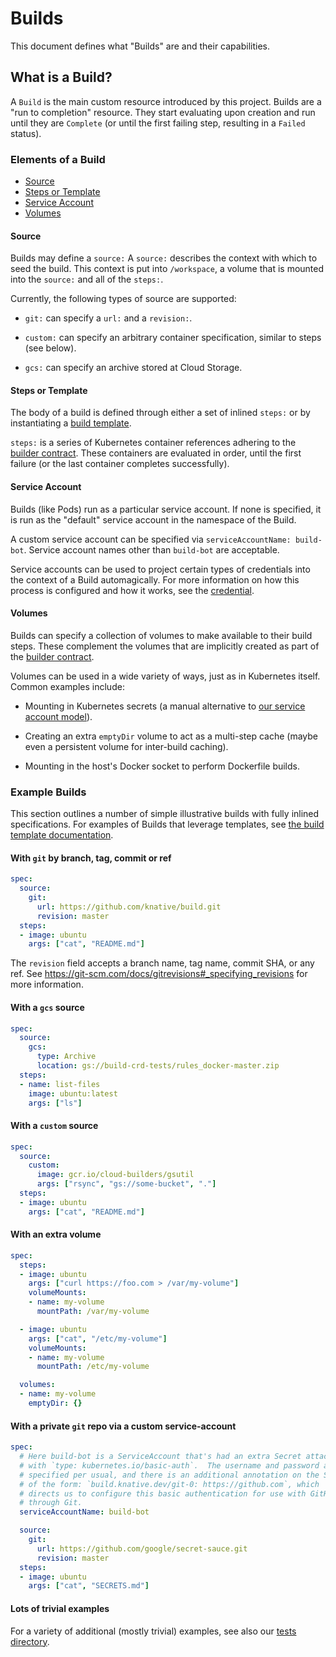 # Builds

This document defines what "Builds" are and their capabilities.


## What is a Build?

A `Build` is the main custom resource introduced by this project.
Builds are a "run to completion" resource. They start evaluating upon
creation and run until they are `Complete` (or until the first failing
step, resulting in a `Failed` status).

### Elements of a Build

* [Source](#source)
* [Steps or Template](#steps-or-template)
* [Service Account](#service-account)
* [Volumes](#volumes)

#### Source

Builds may define a `source:` A `source:` describes the context with which to 
seed the build.  This context is put into `/workspace`, a volume that is
mounted into the `source:` and all of the `steps:`.

Currently, the following types of source are supported:
 * `git:` can specify a `url:` and a `revision:`.

 * `custom:` can specify an arbitrary container specification, similar to
 steps (see below).

* `gcs:` can specify an archive stored at Cloud Storage.


#### Steps or Template

The body of a build is defined through either a set of inlined `steps:` or by
instantiating a [build template](./build-templates.md).

`steps:` is a series of Kubernetes container references adhering to the [builder
contract](./builder-contract.md). These containers are evaluated in order,
until the first failure (or the last container completes successfully).


#### Service Account

Builds (like Pods) run as a particular service account. If none is specified, it
is run as the "default" service account in the namespace of the Build.

A custom service account can be specified via `serviceAccountName: build-bot`.
Service account names other than `build-bot` are acceptable.

Service accounts can be used to project certain types of credentials into the
context of a Build automagically. For more information on how this process is
configured and how it works, see the [credential](./auth.md).


#### Volumes

Builds can specify a collection of volumes to make available to their build
steps. These complement the volumes that are implicitly created as part of
the [builder contract](./builder-contract.md).

Volumes can be used in a wide variety of ways, just as in Kubernetes itself.
Common examples include:

 * Mounting in Kubernetes secrets (a manual alternative to [our service account
 model](./auth.md)).

 * Creating an extra `emptyDir` volume to act as a multi-step cache (maybe even
 a persistent volume for inter-build caching).

 * Mounting in the host's Docker socket to perform Dockerfile builds.


### Example Builds

This section outlines a number of simple illustrative builds with fully inlined
specifications. For examples of Builds that leverage templates, see [the build
template documentation](./build-templates.md).


#### With `git` by branch, tag, commit or ref

```yaml
spec:
  source:
    git:
      url: https://github.com/knative/build.git
      revision: master
  steps:
  - image: ubuntu
    args: ["cat", "README.md"]
```

The `revision` field accepts a branch name, tag name, commit SHA, or any ref.
See https://git-scm.com/docs/gitrevisions#_specifying_revisions for more
information.

#### With a `gcs` source

```yaml
spec:
  source:
    gcs:
      type: Archive
      location: gs://build-crd-tests/rules_docker-master.zip
  steps:
  - name: list-files
    image: ubuntu:latest
    args: ["ls"]
```

#### With a `custom` source

```yaml
spec:
  source:
    custom:
      image: gcr.io/cloud-builders/gsutil
      args: ["rsync", "gs://some-bucket", "."]
  steps:
  - image: ubuntu
    args: ["cat", "README.md"]
```

#### With an extra volume

```yaml
spec:
  steps:
  - image: ubuntu
    args: ["curl https://foo.com > /var/my-volume"]
    volumeMounts:
    - name: my-volume
      mountPath: /var/my-volume

  - image: ubuntu
    args: ["cat", "/etc/my-volume"]
    volumeMounts:
    - name: my-volume
      mountPath: /etc/my-volume

  volumes:
  - name: my-volume
    emptyDir: {}
```

#### With a private `git` repo via a custom service-account

```yaml
spec:
  # Here build-bot is a ServiceAccount that's had an extra Secret attached
  # with `type: kubernetes.io/basic-auth`.  The username and password are
  # specified per usual, and there is an additional annotation on the Secret
  # of the form: `build.knative.dev/git-0: https://github.com`, which
  # directs us to configure this basic authentication for use with GitHub
  # through Git.
  serviceAccountName: build-bot

  source:
    git:
      url: https://github.com/google/secret-sauce.git
      revision: master
  steps:
  - image: ubuntu
    args: ["cat", "SECRETS.md"]
```

#### Lots of trivial examples

For a variety of additional (mostly trivial) examples, see also our [tests
directory](https://github.com/knative/build/tree/master/test).
